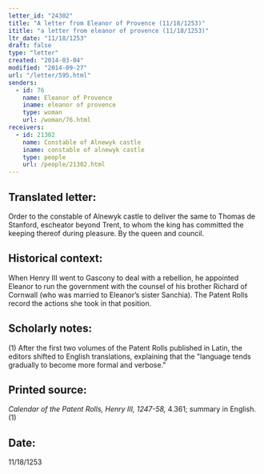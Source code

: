```yaml
---
letter_id: "24302"
title: "A letter from Eleanor of Provence (11/18/1253)"
ititle: "a letter from eleanor of provence (11/18/1253)"
ltr_date: "11/18/1253"
draft: false
type: "letter"
created: "2014-03-04"
modified: "2014-09-27"
url: "/letter/595.html"
senders:
  - id: 76
    name: Eleanor of Provence
    iname: eleanor of provence
    type: woman
    url: /woman/76.html
receivers:
  - id: 21302
    name: Constable of Alnewyk castle
    iname: constable of alnewyk castle
    type: people
    url: /people/21302.html
---
```

<h2> Translated letter:</h2>Order to the constable of Alnewyk castle to deliver the same to Thomas de Stanford, escheator beyond Trent, to whom the king has committed the keeping thereof during pleasure.
By the queen and council.
<h2 class="mt-4"> Historical context:</h2>When Henry III went to Gascony to deal with a rebellion, he appointed Eleanor to run the government with the counsel of his brother Richard of Cornwall (who was married to Eleanor’s sister Sanchia). The Patent Rolls record the actions she took in that position.
<h2 class="mt-4"> Scholarly notes:</h2>(1) After the first two volumes of the Patent Rolls published in Latin, the editors shifted to English translations, explaining that the "language tends gradually to become more formal and verbose."
<h2 class="mt-4"> Printed source:</h2><p><em>Calendar of the Patent Rolls, Henry III, 1247-58,</em> 4.361; summary in English.(1)</p><h2 class="mt-4"> Date:</h2>11/18/1253